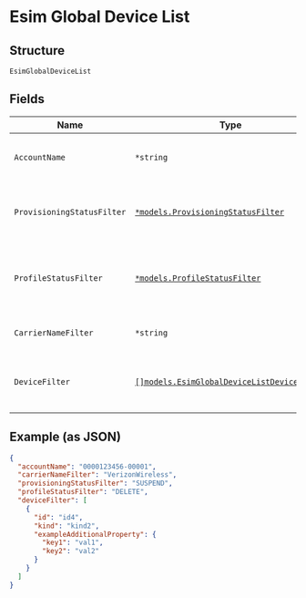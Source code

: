 
# Esim Global Device List

## Structure

`EsimGlobalDeviceList`

## Fields

| Name | Type | Tags | Description |
|  --- | --- | --- | --- |
| `AccountName` | `*string` | Optional | The numeric name of the account. |
| `ProvisioningStatusFilter` | [`*models.ProvisioningStatusFilter`](../../doc/models/provisioning-status-filter.md) | Optional | The last status of the device as a list filter. |
| `ProfileStatusFilter` | [`*models.ProfileStatusFilter`](../../doc/models/profile-status-filter.md) | Optional | The last status of the device's profile as a filter. |
| `CarrierNameFilter` | `*string` | Optional | The cellular service provider. |
| `DeviceFilter` | [`[]models.EsimGlobalDeviceListDeviceFilter`](../../doc/models/containers/esim-global-device-list-device-filter.md) | Optional | This is Array of a container for any-of cases. |

## Example (as JSON)

```json
{
  "accountName": "0000123456-00001",
  "carrierNameFilter": "VerizonWireless",
  "provisioningStatusFilter": "SUSPEND",
  "profileStatusFilter": "DELETE",
  "deviceFilter": [
    {
      "id": "id4",
      "kind": "kind2",
      "exampleAdditionalProperty": {
        "key1": "val1",
        "key2": "val2"
      }
    }
  ]
}
```

